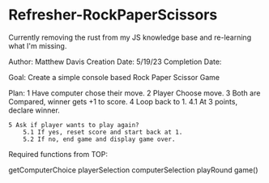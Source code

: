 # Refresher-RockPaperScissors

Currently removing the rust from my JS knowledge base and re-learning what I'm missing.

Author: Matthew Davis
Creation Date: 5/19/23
Completion Date: 

Goal: Create a simple console based Rock Paper Scissor Game


Plan:
    1 Have computer chose their move.
    2 Player Choose move.
    3 Both are Compared, winner gets +1 to score.
    4 Loop back to 1.
        4.1 At 3 points, declare winner.
        
    5 Ask if player wants to play again?
        5.1 If yes, reset score and start back at 1.
        5.2 If no, end game and display game over.


Required functions from TOP:

getComputerChoice 
playerSelection
computerSelection
playRound
game()
